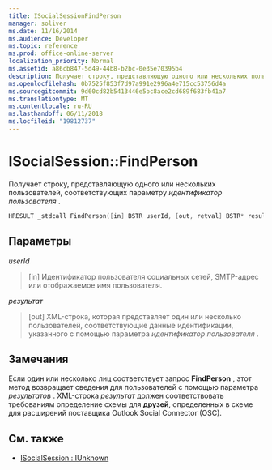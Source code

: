 ```yaml
---
title: ISocialSessionFindPerson
manager: soliver
ms.date: 11/16/2014
ms.audience: Developer
ms.topic: reference
ms.prod: office-online-server
localization_priority: Normal
ms.assetid: a86cb847-5d49-44b8-b2bc-0e35e70395b4
description: Получает строку, представляющую одного или нескольких пользователей, соответствующих параметру идентификатор пользователя.
ms.openlocfilehash: 0b7525f853f7d97a991e2996a4e715cc53756d4a
ms.sourcegitcommit: 9d60cd82b5413446e5bc8ace2cd689f683fb41a7
ms.translationtype: MT
ms.contentlocale: ru-RU
ms.lasthandoff: 06/11/2018
ms.locfileid: "19812737"
---
```

# <a name="isocialsessionfindperson"></a>ISocialSession::FindPerson

Получает строку, представляющую одного или нескольких пользователей, соответствующих параметру _идентификатор пользователя_ . 
  
```cpp
HRESULT _stdcall FindPerson([in] BSTR userId, [out, retval] BSTR* result);
```

## <a name="parameters"></a>Параметры

_userId_
  
> [in] Идентификатор пользователя социальных сетей, SMTP-адрес или отображаемое имя пользователя.
    
_результат_
  
> [out] XML-строка, которая представляет один или несколько пользователей, соответствующие данные идентификации, указанного с помощью параметра _идентификатор пользователя_ . 
    
## <a name="remarks"></a>Замечания

Если один или несколько лиц соответствует запрос **FindPerson** , этот метод возвращает сведения для пользователей с помощью параметра _результатов_ . XML-строка _результат_ должен соответствовать требованиям определение схемы для **друзей**, определенных в схеме для расширений поставщика Outlook Social Connector (OSC). 
  
## <a name="see-also"></a>См. также

- [ISocialSession : IUnknown](isocialsessioniunknown.md)

